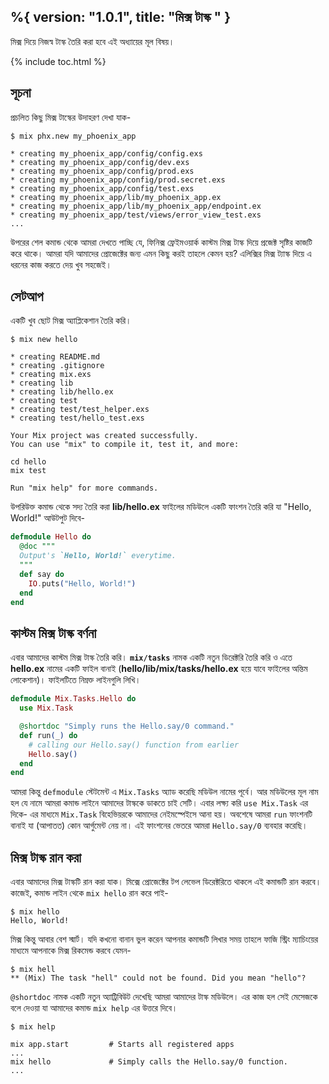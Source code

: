 %{
  version: "1.0.1",
  title: "মিক্স টাস্ক "
}
---

মিক্স দিয়ে নিজস্ব টাস্ক তৈরি করা হবে এই অধ্যায়ের মূল বিষয়। 

{% include toc.html %}

## সূচনা  

প্রচলিত কিছু মিক্স টাস্কের উদাহরণ দেখা যাক- 

```shell
$ mix phx.new my_phoenix_app

* creating my_phoenix_app/config/config.exs
* creating my_phoenix_app/config/dev.exs
* creating my_phoenix_app/config/prod.exs
* creating my_phoenix_app/config/prod.secret.exs
* creating my_phoenix_app/config/test.exs
* creating my_phoenix_app/lib/my_phoenix_app.ex
* creating my_phoenix_app/lib/my_phoenix_app/endpoint.ex
* creating my_phoenix_app/test/views/error_view_test.exs
...
```

উপরের শেল কমান্ড থেকে আমরা দেখতে পাচ্ছি যে, ফিনিক্স ফ্রেইমওয়ার্ক কাস্টম মিক্স টাস্ক দিয়ে প্রজেক্ট সৃষ্টির কাজটি করে থাকে। আমরা যদি আমাদের প্রোজেক্টের জন্য এমন কিছু করই তাহলে কেমন হয়? এলিক্সির মিক্স ট্যাস্ক দিয়ে এ ধরনের কাজ করতে দেয় খুব সহজেই। 

## সেটআপ 

একটি খুব ছোট মিক্স অ্যাপ্লিকেশান তৈরি করি।
 
```shell
$ mix new hello

* creating README.md
* creating .gitignore
* creating mix.exs
* creating lib
* creating lib/hello.ex
* creating test
* creating test/test_helper.exs
* creating test/hello_test.exs

Your Mix project was created successfully.
You can use "mix" to compile it, test it, and more:

cd hello
mix test

Run "mix help" for more commands.
```

উপরিউক্ত কমান্ড থেকে সদ্য তৈরি করা **lib/hello.ex** ফাইলের মডিউলে একটি ফাংশন তৈরি করি যা  "Hello, World!" আউটপুট দিবে- 

```elixir
defmodule Hello do
  @doc """
  Output's `Hello, World!` everytime.
  """
  def say do
    IO.puts("Hello, World!")
  end
end
```

## কাস্টম মিক্স টাস্ক বর্ণনা 

এবার আমাদের কাস্টম মিক্স টাস্ক তৈরি করি। **`mix/tasks`** নামক একটি নতুন ডিরেক্টরি তৈরি করি ও এতে **hello.ex** নামের একটি ফাইল বানাই (**hello/lib/mix/tasks/hello.ex** হয়ে যাবে ফাইলের অন্তিম লোকেশান)। ফাইলটিতে নিম্নক্ত লাইনগুলি লিখি। 

```elixir
defmodule Mix.Tasks.Hello do
  use Mix.Task

  @shortdoc "Simply runs the Hello.say/0 command."
  def run(_) do
    # calling our Hello.say() function from earlier
    Hello.say()
  end
end
```

আমরা কিন্তু `defmodule` স্টেটমেন্ট এ `Mix.Tasks` অ্যাড করেছি মডিউল নামের পূর্বে। আর মডিউলের মূল নাম হল যে নামে আমরা কমান্ড লাইনে আমাদের টাস্ককে ডাকতে চাই সেটি। এবার লক্ষ্য করি `use Mix.Task` এর দিকে- এর মাধ্যমে `Mix.Task` বিহেভিয়রকে আমাদের নেইমস্পেইসে আনা হয়। অবশেষে আমরা `run` ফাংশনটি বানাই যা (আপাতত) কোন আর্গুমেন্ট নেয় না। এই ফাংশনের ভেতরে আমরা `Hello.say/0` ব্যবহার করেছি। 

## মিক্স টাস্ক রান করা 

এবার আমাদের মিক্স টাস্কটি রান করা যাক। মিক্সে প্রোজেক্টের টপ লেভেল ডিরেক্টরিতে থাকলে এই কমান্ডটি রান করবে। কাজেই, কমান্ড লাইন থেকে `mix hello` রান করে পাই-  

```shell
$ mix hello
Hello, World!
```

মিক্স কিন্তু আবার বেশ স্মার্ট। যদি কখনো বানান ভুল করেন আপনার কমান্ডটি লিখার সময় তাহলে ফাজি স্ট্রিং ম্যাচিংয়ের মাধ্যমে আপনাকে মিক্স রিকমেন্ড করবে যেমন- 

```shell
$ mix hell
** (Mix) The task "hell" could not be found. Did you mean "hello"?
```

`@shortdoc` নামক একটি নতুন অ্যাট্রিবিউট দেখেছি আমরা আমাদের টাস্ক মডিউলে। এর কাজ হল সেই মেসেজকে বলে দেওয়া যা আমাদের কমান্ড `mix help` এর উত্তরে দিবে। 

```shell
$ mix help

mix app.start         # Starts all registered apps
...
mix hello             # Simply calls the Hello.say/0 function.
...
```
